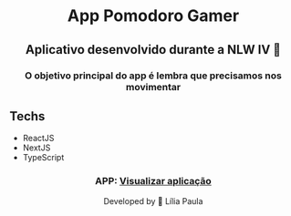 <h1 align="center"> App Pomodoro Gamer</h1>

<h2 align="center"> Aplicativo desenvolvido durante a NLW IV 💜 </h2>

<h3 align="center">
  O objetivo principal do app é lembra que precisamos nos movimentar
</h3>

## Techs

- ReactJS
- NextJS
- TypeScript

<h3 align="center">
    APP: <a href="#" target="_blank">Visualizar aplicação <a>
</h3>

<p align="center"> Developed by 🍄 Lília Paula </p>